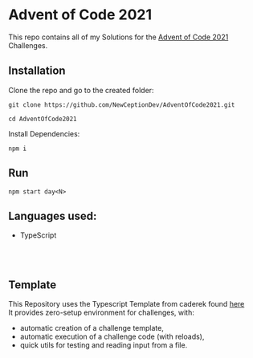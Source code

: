 # Advent of Code 2021 

This repo contains all of my Solutions for the [Advent of Code 2021](https://adventofcode.com/2021) Challenges.

## Installation

Clone the repo and go to the created folder:

```
git clone https://github.com/NewCeptionDev/AdventOfCode2021.git
```

```
cd AdventOfCode2021
```

Install Dependencies:

```
npm i
```


## Run

```
npm start day<N>
```


## Languages used:

- TypeScript

<br>
<br>

## Template

This Repository uses the Typescript Template from caderek found [here](https://github.com/caderek/aoc-starter-ts) <br>
It provides zero-setup environment for challenges, with:

- automatic creation of a challenge template,
- automatic execution of a challenge code (with reloads),
- quick utils for testing and reading input from a file.
